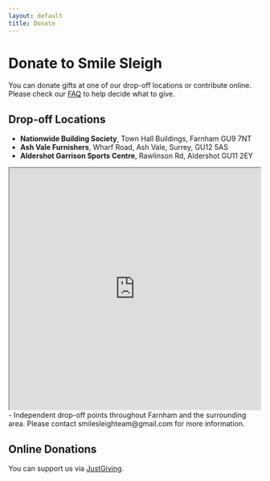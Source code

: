 ```yaml
---
layout: default
title: Donate
---
```


# Donate to Smile Sleigh

You can donate gifts at one of our drop-off locations or contribute online.  Please check our [FAQ](faq) to help decide what to give.

## Drop-off Locations
- **Nationwide Building Society**, Town Hall Buildings, Farnham GU9 7NT <a href="https://www.google.com/maps/search/?api=1&query=Nationwide+Building+Society,+Farnham" target="_blank"><i class="fas fa-map-marker-alt"></i></a>
- **Ash Vale Furnishers**, Wharf Road, Ash Vale, Surrey, GU12 5AS <a href="https://www.google.com/maps/search/?api=1&query=Ash+Vale+Furnishers,+Ash+Vale" target="_blank"><i class="fas fa-map-marker-alt"></i></a>
- **Aldershot Garrison Sports Centre**, Rawlinson Rd, Aldershot GU11 2EY <a href="https://www.google.com/maps/search/?api=1&query=Aldershot+Garrison+Sports+Centre,+Aldershot" target="_blank"><i class="fas fa-map-marker-alt"></i></a>
<iframe src="https://www.google.com/maps/d/embed?mid=18U-LfjGc3qUQ6PL9LJhd5M1FU7YD9iQ&ehbc=2E312F" width="500" height="480"></iframe>
- Independent drop-off points throughout Farnham and the surrounding area. Please contact smilesleighteam@gmail.com for more information.


## Online Donations
You can support us via [JustGiving](https://www.justgiving.com/crowdfunding/Smilesleigh24).
